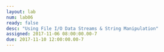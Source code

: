 ```yaml
---
layout: lab
num: lab06
ready: false
desc: "Using File I/O Data Streams & String Manipulation"
assigned: 2017-11-06 08:00:00.00-7
due: 2017-11-10 12:00:00.00-7
---
```

